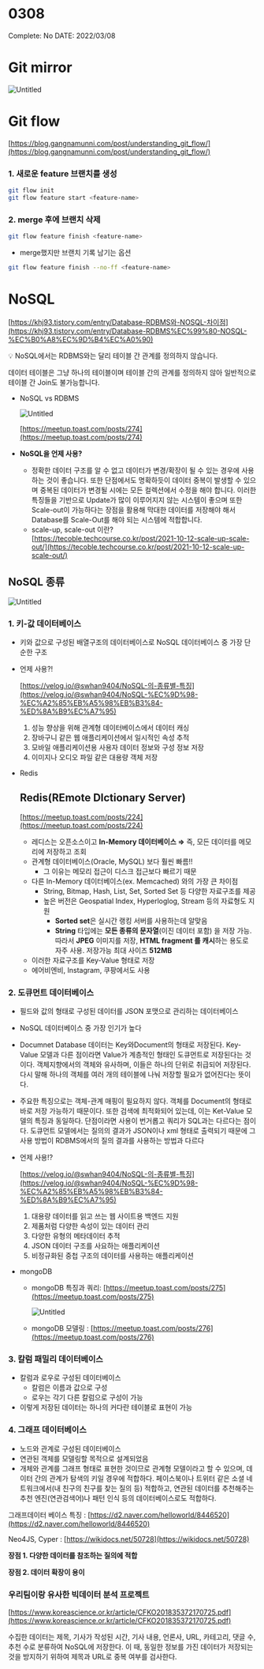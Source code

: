 # 0308

Complete: No
DATE: 2022/03/08

# Git mirror

![Untitled](0308%20bc306/Untitled.png)

# Git flow

[https://blog.gangnamunni.com/post/understanding_git_flow/](https://blog.gangnamunni.com/post/understanding_git_flow/)

### 1. 새로운 feature 브랜치를 생성

```bash
git flow init 
git flow feature start <feature-name>
```

### 2. merge 후에 브랜치 삭제

```bash
git flow feature finish <feature-name>
```

- merge했지만 브랜치 기록 남기는 옵션

```bash
git flow feature finish --no-ff <feature-name>
```

# NoSQL

[https://khj93.tistory.com/entry/Database-RDBMS와-NOSQL-차이점](https://khj93.tistory.com/entry/Database-RDBMS%EC%99%80-NOSQL-%EC%B0%A8%EC%9D%B4%EC%A0%90)

<aside>
💡 NoSQL에서는 RDBMS와는 달리 테이블 간 관계를 정의하지 않습니다.

데이터 테이블은 그냥 하나의 테이블이며 테이블 간의 관계를 정의하지 않아 일반적으로 테이블 간 Join도 불가능합니다.

</aside>

- NoSQL vs RDBMS
    
    ![Untitled](0308%20bc306/Untitled%201.png)
    
    [https://meetup.toast.com/posts/274](https://meetup.toast.com/posts/274)
    
- **NoSQL을 언제 사용?**
    - 정확한 데이터 구조를 알 수 없고 데이터가 변경/확장이 될 수 있는 경우에 사용하는 것이 좋습니다. 또한 단점에서도 명확하듯이 데이터 중복이 발생할 수 있으며 중복된 데이터가 변경될 시에는 모든 컬렉션에서 수정을 해야 합니다. 이러한 특징들을 기반으로 Update가 많이 이루어지지 않는 시스템이 좋으며 또한 Scale-out이 가능하다는 장점을 활용해 막대한 데이터를 저장해야 해서 Database를 Scale-Out를 해야 되는 시스템에 적합합니다.
    - scale-up, scale-out 이란? [https://tecoble.techcourse.co.kr/post/2021-10-12-scale-up-scale-out/](https://tecoble.techcourse.co.kr/post/2021-10-12-scale-up-scale-out/)

## NoSQL 종류

![Untitled](0308%20bc306/Untitled%202.png)

### 1. 키-값 데이터베이스

- 키와 값으로 구성된 배열구조의 데이터베이스로 NoSQL 데이터베이스 중 가장 단순한 구조
- 언제 사용?!
    
    [https://velog.io/@swhan9404/NoSQL-의-종류별-특징](https://velog.io/@swhan9404/NoSQL-%EC%9D%98-%EC%A2%85%EB%A5%98%EB%B3%84-%ED%8A%B9%EC%A7%95)
    
    1. 성능 향상을 위해 관계형 데이터베이스에서 데이터 캐싱
    2. 장바구니 같은 웹 애플리케이션에서 일시적인 속성 추적
    3. 모바일 애플리케이션용 사용자 데이터 정보와 구성 정보 저장
    4. 이미지나 오디오 파일 같은 대용량 객체 저장
- Redis
    
    ## Redis(**RE**mote **DI**ctionary **S**erver)
    
    [https://meetup.toast.com/posts/224](https://meetup.toast.com/posts/224)
    
    - 레디스는 오픈소스이고 **In-Memory 데이터베이스 ⇒** 즉, 모든 데이터를 메모리에 저장하고 조회
    - 관계형 데이터베이스(Oracle, MySQL) 보다 훨씬 빠름!!
        - 그 이유는 메모리 접근이 디스크 접근보다 빠르기 때문
    - 다른 In-Memory 데이터베이스(ex. Memcached) 와의 가장 큰 차이점
        - String, Bitmap, Hash, List, Set, Sorted Set 등 다양한 자료구조를 제공
        - 높은 버전은 Geospatial Index, Hyperloglog, Stream 등의 자료형도 지원
            - **Sorted set**은 실시간 랭킹 서버를 사용하는데 알맞음
            - **String** 타입에는 **모든 종류의 문자열**(이진 데이터 포함) 을 저장 가능. 따라서 **JPEG** 이미지를 저장, **HTML fragment 를 캐시**하는 용도로 자주 사용. 저장가능 최대 사이즈 **512MB**
    - 이러한 자료구조를 Key-Value 형태로 저장
    - 에어비엔비, Instagram, 쿠팡에서도 사용

### 2. 도큐먼트 데이터베이스

- 필드와 값의 형태로 구성된 데이터를 JSON 포맷으로 관리하는 데이터베이스
- NoSQL 데이터베이스 중 가장 인기가 높다
- Documnet Database 데이터는 Key와Document의 형태로 저장된다. Key-Value 모델과 다른 점이라면 Value가 계층적인 형태인 도큐먼트로 저장된다는 것이다. 객체지향에서의 객체와 유사하며, 이들은 하나의 단위로 취급되어 저장된다. 다시 말해 하나의 객체를 여러 개의 테이블에 나눠 저장할 필요가 없어진다는 뜻이다.
- 주요한 특징으로는 객체-관계 매핑이 필요하지 않다. 객체를 Document의 형태로 바로 저장 가능하기 때문이다. 또한 검색에 최적화되어 있는데, 이는 Ket-Value 모델의 특징과 동일하다. 단점이라면 사용이 번거롭고 쿼리가 SQL과는 다르다는 점이다. 도큐먼트 모델에서는 질의의 결과가 JSON이나 xml 형태로 출력되기 때문에 그 사용 방법이 RDBMS에서의 질의 결과를 사용하는 방법과 다르다
- 언제 사용!?
    
    [https://velog.io/@swhan9404/NoSQL-의-종류별-특징](https://velog.io/@swhan9404/NoSQL-%EC%9D%98-%EC%A2%85%EB%A5%98%EB%B3%84-%ED%8A%B9%EC%A7%95)
    
    1. 대용량 데이터를 읽고 쓰는 웹 사이트용 백엔드 지원
    2. 제품처럼 다양한 속성이 있는 데이터 관리
    3. 다양한 유형의 메타데이터 추적
    4. JSON 데이터 구조를 사요하는 애플리케이션
    5. 비정규화된 중첩 구조의 데이터를 사용하는 애플리케이션
- mongoDB
    - mongoDB 특징과 쿼리: [https://meetup.toast.com/posts/275](https://meetup.toast.com/posts/275)
        
        ![Untitled](0308%20bc306/Untitled%203.png)
        
    - mongoDB 모델링 : [https://meetup.toast.com/posts/276](https://meetup.toast.com/posts/276)

### 3. 칼럼 패밀리 데이터베이스

- 칼럼과 로우로 구성된 데이터베이스
    - 칼럼은 이름과 값으로 구성
    - 로우는 각기 다른 칼럼으로 구성이 가능
- 이렇게 저장된 데이터는 하나의 커다란 테이블로 표현이 가능

### 4. 그래프 데이터베이스

- 노드와 관계로 구성된 데이터베이스
- 연관된 객체를 모델링할 목적으로 설계되었음
- 개체와 관계를 그래프 형태로 표현한 것이므로 관계형 모델이라고 할 수 있으며, 데이터 간의 관계가 탐색의 키일 경우에 적합하다. 페이스북이나 트위터 같은 소셜 네트워크에서(내 친구의 친구를 찾는 질의 등) 적합하고, 연관된 데이터를 추천해주는 추천 엔진(연관검색어)나 패턴 인식 등의 데이터베이스로도 적합하다.

그래프데이터 베이스 특징 : [https://d2.naver.com/helloworld/8446520](https://d2.naver.com/helloworld/8446520)

Neo4JS, Cyper : [https://wikidocs.net/50728](https://wikidocs.net/50728)

**장점 1. 다양한 데이터를 참조하는 질의에 적합**

**장점 2. 데이터 확장이 용이**

### 우리팀이랑 유사한 빅데이터 분석 프로젝트

[https://www.koreascience.or.kr/article/CFKO201835372170725.pdf](https://www.koreascience.or.kr/article/CFKO201835372170725.pdf)

수집한 데이터는 제목, 기사가 작성된 시간, 기사 내용, 언론사, URL, 카테고리, 댓글 수, 추천 수로 분류하여 NoSQL에 저장한다. 이 때, 동일한 정보를 가진 데이터가 저장되는 것을 방지하기 위하여 제목과 URL로 중복 여부를 검사한다.